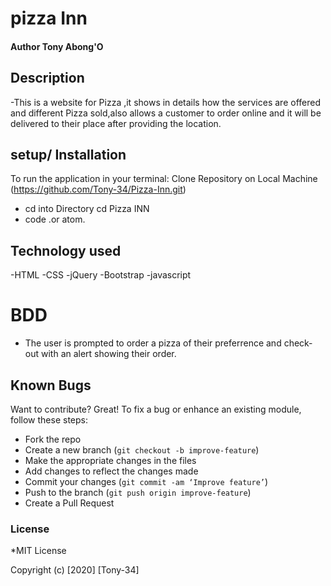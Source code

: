 # pizza Inn

####  Author Tony Abong'O

## Description
-This is a website for Pizza ,it shows in details how the services are offered and different Pizza sold,also allows a customer to order online and it will be delivered to their place after providing the location.

## setup/ Installation
To run the application in your terminal:
 Clone Repository on Local Machine (https://github.com/Tony-34/Pizza-Inn.git)  
- cd into Directory  cd Pizza INN
- code .or atom.

## Technology used
-HTML
-CSS
-jQuery
-Bootstrap
-javascript

# BDD
- The user is prompted to order a pizza of their preferrence and check-out with an alert showing their order.

## Known Bugs
Want to contribute? Great!
To fix a bug or enhance an existing module, follow these steps:
- Fork the repo
- Create a new branch (`git checkout -b improve-feature`)
- Make the appropriate changes in the files
- Add changes to reflect the changes made
- Commit your changes (`git commit -am ‘Improve feature’`)
- Push to the branch (`git push origin improve-feature`)
- Create a Pull Request

### License
*MIT License

Copyright (c) [2020] [Tony-34]
